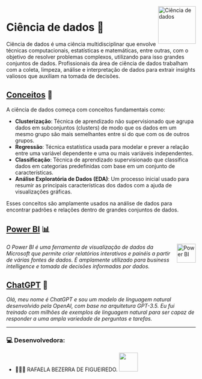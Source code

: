 <img src="https://cdn-icons-png.flaticon.com/512/1998/1998542.png" alt="Ciência de dados" width="100" align="right">

# Ciência de dados 🧠

Ciência de dados é uma ciência multidisciplinar que envolve técnicas computacionais, estatísticas e matemáticas, entre outras, com o objetivo de resolver problemas complexos, utilizando para isso grandes conjuntos de dados. Profissionais da área de ciência de dados trabalham com a coleta, limpeza, análise e interpretação de dados para extrair insights valiosos que auxiliam na tomada de decisões.

## [Conceitos][1] 🔗

A ciência de dados começa com conceitos fundamentais como:

- **Clusterização**: Técnica de aprendizado não supervisionado que agrupa dados em subconjuntos (clusters) de modo que os dados em um mesmo grupo são mais semelhantes entre si do que com os de outros grupos.
- **Regressão**: Técnica estatística usada para modelar e prever a relação entre uma variável dependente e uma ou mais variáveis independentes.
- **Classificação**: Técnica de aprendizado supervisionado que classifica dados em categorias predefinidas com base em um conjunto de características.
- **Análise Exploratória de Dados (EDA)**: Um processo inicial usado para resumir as principais características dos dados com a ajuda de visualizações gráficas.

Esses conceitos são amplamente usados na análise de dados para encontrar padrões e relações dentro de grandes conjuntos de dados.

## [Power BI][2] 📊
<img src="https://upload.wikimedia.org/wikipedia/commons/c/cf/New_Power_BI_Logo.svg" alt="Power BI" width="50" align="right">

*O Power BI é uma ferramenta de visualização de dados da Microsoft que permite criar relatórios interativos e painéis a partir de várias fontes de dados. É amplamente utilizado para business intelligence e tomada de decisões informadas por dados.*

## [ChatGPT][3] 🤖

*Olá, meu nome é ChatGPT e sou um modelo de linguagem natural desenvolvido pela OpenAI, com base na arquitetura GPT-3.5. Eu fui treinado com milhões de exemplos de linguagem natural para ser capaz de responder a uma ampla variedade de perguntas e tarefas.*

---

### 💻 Desenvolvedora:

- 👩🏻‍💻 RAFAELA BEZERRA DE FIGUEIREDO. <a href="https://github.com/RafaelaBF"><img  src="https://img.shields.io/badge/github-%23100000.svg?&style=for-the-badge&logo=github&logoColor=white&link=mailto:https://github.com/RafaelaBF" width="50"></a>

[1]: Conceitos
[2]: PowerBI
[3]: ChatGPT
